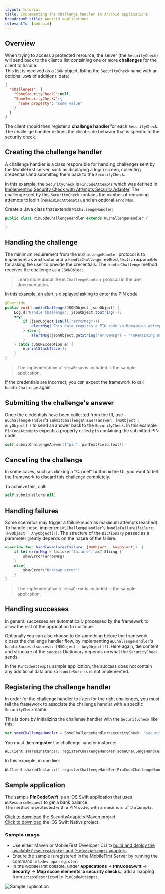 ```yaml
---
layout: tutorial
title: Implementing the challenge handler in Android applications
breadcrumb_title: Android applications
relevantTo: [android]
---
```

## Overview
When trying to access a protected resource, the server (the `SecurityCheck`) will send back to the client a list containing one or more **challenges** for the client to handle.  
This list is received as a `JSON` object, listing the `SecurityCheck` name with an optional `JSON` of additional data:

```json
{
  "challenges": {
    "SomeSecurityCheck1":null,
    "SomeSecurityCheck2":{
      "some property": "some value"
    }
  }
}
```

The client should then register a **challenge handler** for each `SecurityCheck`.  
The challenge handler defines the client-side behavior that is specific to the security check.

## Creating the challenge handler
A challenge handler is a class responsible for handling challenges sent by the MobileFirst server, such as displaying a login screen, collecting credentials and submitting them back to the `SecurityCheck`.

In this example, the `SecurityCheck` is `PinCodeAttempts` which was defined in [Implementing Security Check with Attempts Security Adapter](../adapter). The challenge sent by this `SecurityCheck` contains the number of remaining attempts to login (`remainingAttempts`), and an optional `errorMsg`.

Create a Java class that extends `WLChallengeHandler`:

```java
public class PinCodeChallengeHandler extends WLChallengeHandler {

}
```

## Handling the challenge
The minimum requirement from the `WLChallengeHandler` protocol is to implement a constructor and a `handleChallenge` method, that is responsible for asking the user to provide the credentials. The `handleChallenge` method receives the challenge as a `JSONObject`.

> Learn more about the `WLChallengeHandler` protocol in the user documentation.

In this example, an alert is displayed asking to enter the PIN code:

```java
@Override
public void handleChallenge(JSONObject jsonObject) {
    Log.d("Handle Challenge", jsonObject.toString());
    try{
        if (jsonObject.isNull("errorMsg")){
            alertMsg("This data requires a PIN code.\n Remaining attempts: " + jsonObject.getString("remainingAttempts"));
        } else {
            alertMsg(jsonObject.getString("errorMsg") + "\nRemaining attempts: " + jsonObject.getString("remainingAttempts"));
        }
    } catch (JSONException e) {
        e.printStackTrace();
    }
}
```

> The implementation of `showPopup` is included in the sample application.

If the credentials are incorrect, you can expect the framework to call `handleChallenge` again.

## Submitting the challenge's answer
Once the credentials have been collected from the UI, use `WLChallengeHandler`'s `submitChallengeAnswer(answer: [NSObject : AnyObject]!)` to send an answer back to the `SecurityCheck`. In this example `PinCodeAttempts` expects a property called `pin` containing the submitted PIN code:

```swift
self.submitChallengeAnswer(["pin": pinTextField.text!])
```

## Cancelling the challenge
In some cases, such as clicking a "Cancel" button in the UI, you want to tell the framework to discard this challenge completely.

To achieve this, call:

```swift
self.submitFailure(nil)
```

## Handling failures
Some scenarios may trigger a failure (such as maximum attempts reached). To handle these, implement `WLChallengeHandler`'s `handleFailure(failure: [NSObject : AnyObject]!)`.
The structure of the `Dictionary` passed as a parameter greatly depends on the nature of the failure.

```swift
override func handleFailure(failure: [NSObject : AnyObject]!) {
    if let errorMsg = failure["failure"] as? String {
        showError(errorMsg)
    }
    else{
        showError("Unknown error")
    }
}
```

> The implementation of `showError` is included in the sample application.

## Handling successes
In general successes are automatically processed by the framework to allow the rest of the application to continue.

Optionally you can also choose to do something before the framework closes the challenge handler flow, by implementing `WLChallengeHandler`'s `handleSuccess(success: [NSObject : AnyObject]!)`. Here again, the content and structure of the `success` Dictionary depends on what the `SecurityCheck` sends.

In the `PinCodeAttempts` sample application, the success does not contain any additional data and so `handleSuccess` is not implemented.

## Registering the challenge handler

In order for the challenge handler to listen for the right challenges, you must tell the framework to associate the challenge handler with a specific `SecurityCheck` name.

This is done by initializing the challenge handler with the `SecurityCheck` like this:

```swift
var someChallengeHandler = SomeChallengeHandler(securityCheck: "securityCheckName")
```

You must then **register** the challenge handler instance:

```swift
WLClient.sharedInstance().registerChallengeHandler(someChallengeHandler)
```

In this example, in one line:

```swift
WLClient.sharedInstance().registerChallengeHandler(PinCodeChallengeHandler(securityCheck: "PinCodeAttempts"))
```

## Sample application
The sample **PinCodeSwift** is an iOS Swift application that uses `WLResourceRequest` to get a bank balance.  
The method is protected with a PIN code, with a maximum of 3 attempts.

[Click to download](https://github.com/MobileFirst-Platform-Developer-Center/SecurityAdapters/tree/release80) the SecurityAdapters Maven project.  
[Click to download](https://github.com/MobileFirst-Platform-Developer-Center/PinCodeSwift/tree/release80) the iOS Swift Native project.

### Sample usage

* Use either Maven or MobileFirst Developer CLI to [build and deploy the available `ResourceAdapter` and `PinCodeAttempts` adapters](../../creating-adapters/).
* Ensure the sample is registered in the MobileFirst Server by running the command: `mfpdev app register`.
* In the MobileFirst console, under **Applications** → **PinCodeSwift** → **Security** → **Map scope elements to security checks.**, add a mapping from `accessRestricted` to `PinCodeAttempts`.

![Sample application](sample-application.png)
